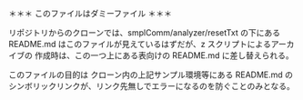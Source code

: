 
＊＊＊ このファイルはダミーファイル ＊＊＊

リポジトリからのクローンでは、smplComm/analyzer/resetTxt の下にある
README.md はこのファイルが見えているはずだが、z スクリプトによるアーカイブの
作成時は、この一つ上にある表向けの README.md に差し替えられる。

このファイルの目的は クローン内の上記サンプル環境等にある README.md の
シンボリックリンクが、リンク先無しでエラーになるのを防ぐことのみとなる。

